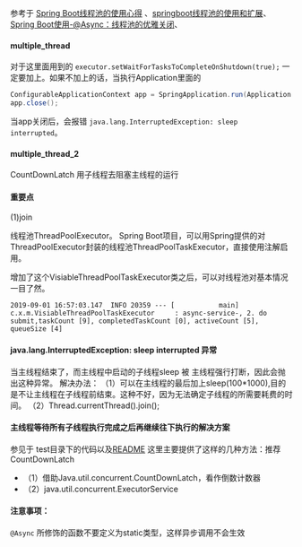 参考于 [Spring Boot线程池的使用心得](https://blog.csdn.net/m0_37701381/article/details/81072774) 、[springboot线程池的使用和扩展](https://blog.csdn.net/boling_cavalry/article/details/79120268)、[Spring Boot使用-@Async：线程池的优雅关闭](https://blog.csdn.net/u010277958/article/details/88605870)、[]()


#### multiple_thread
对于这里面用到的 `executor.setWaitForTasksToCompleteOnShutdown(true);` 一定要加上。如果不加上的话，当执行Application里面的
```java
ConfigurableApplicationContext app = SpringApplication.run(Application.class, args);
app.close();
```
当app关闭后，会报错 `java.lang.InterruptedException: sleep interrupted`。


#### multiple_thread_2
CountDownLatch 用子线程去阻塞主线程的运行




#### 重要点
(1)join


线程池ThreadPoolExecutor。
Spring Boot项目，可以用Spring提供的对ThreadPoolExecutor封装的线程池ThreadPoolTaskExecutor，直接使用注解启用。

增加了这个VisiableThreadPoolTaskExecutor类之后，可以对线程池对基本情况一目了然。
```
2019-09-01 16:57:03.147  INFO 20359 --- [           main] c.x.m.VisiableThreadPoolTaskExecutor     : async-service-, 2. do submit,taskCount [9], completedTaskCount [0], activeCount [5], queueSize [4]
```



#### java.lang.InterruptedException: sleep interrupted 异常
当主线程结束了，而主线程中启动的子线程sleep 被 主线程强行打断，因此会抛出这种异常。
解决办法：
（1）可以在主线程的最后加上sleep(100*1000),目的是不让主线程在子线程前结束。这种不好，因为无法确定子线程的所需要耗费的时间。
（2）Thread.currentThread().join();

#### 主线程等待所有子线程执行完成之后再继续往下执行的解决方案
参见于 test目录下的代码以及[README](./src/test/README.md)
这里主要提供了这样的几种方法：推荐CountDownLatch
 - （1）借助Java.util.concurrent.CountDownLatch，看作倒数计数器
 - （2）java.util.concurrent.ExecutorService



#### 注意事项：
`@Async` 所修饰的函数不要定义为static类型，这样异步调用不会生效